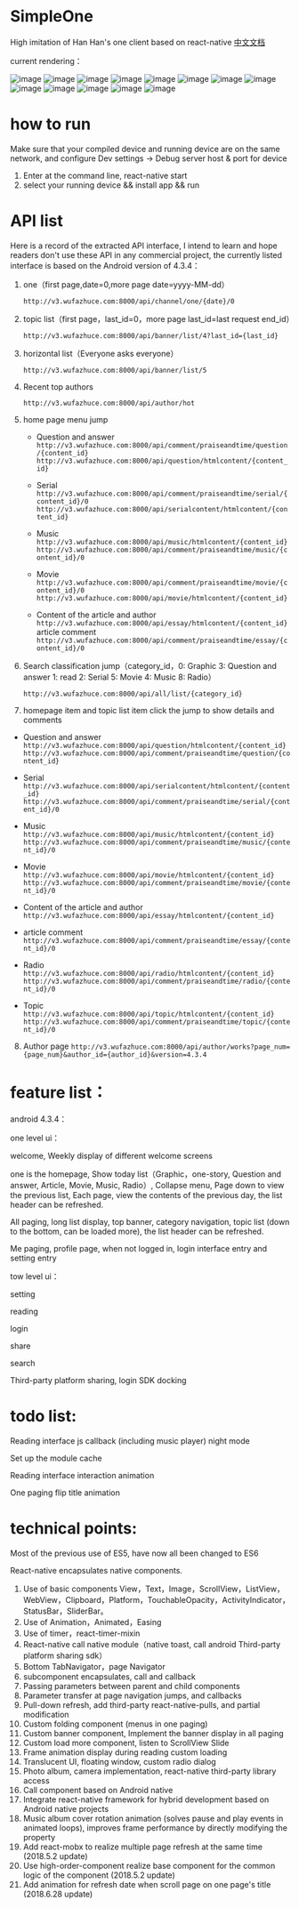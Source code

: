 # SimpleOne
High imitation of Han Han's one client based on react-native
[中文文档][1]


current rendering：

 ![image](http://oqujmbgen.bkt.clouddn.com/simpleone1.jpg?imageView2/2/w/500/h/500/q/100|imageslim)
 ![image](http://oqujmbgen.bkt.clouddn.com/simpleone2.jpg?imageView2/2/w/500/h/500/q/100|imageslim)
 ![image](http://oqujmbgen.bkt.clouddn.com/simpleone3.jpg?imageView2/2/w/500/h/500/q/100|imageslim)
 ![image](http://oqujmbgen.bkt.clouddn.com/simpleone4.jpg?imageView2/2/w/500/h/500/q/100|imageslim)
 ![image](http://oqujmbgen.bkt.clouddn.com/simpleone5.jpg?imageView2/2/w/500/h/500/q/100|imageslim)
 ![image](http://oqujmbgen.bkt.clouddn.com/simpleone6.jpg?imageView2/2/w/500/h/500/q/100|imageslim)
 ![image](http://oqujmbgen.bkt.clouddn.com/simpleone7.jpg?imageView2/2/w/500/h/500/q/100|imageslim)
 ![image](http://oqujmbgen.bkt.clouddn.com/simpleone8.jpg?imageView2/2/w/500/h/500/q/100|imageslim)
 ![image](http://oqujmbgen.bkt.clouddn.com/simpleone9.jpg?imageView2/2/w/500/h/500/q/100|imageslim)
 ![image](http://oqujmbgen.bkt.clouddn.com/simpleone10.jpg?imageView2/2/w/500/h/500/q/100|imageslim)
 ![image](http://oqujmbgen.bkt.clouddn.com/simpleone12.jpg?imageView2/2/w/500/h/500/q/100|imageslim)
 ![image](http://oqujmbgen.bkt.clouddn.com/simpleone13.jpg?imageView2/2/w/500/h/500/q/100|imageslim)
 ![image](http://oqujmbgen.bkt.clouddn.com/simpleone14.jpg?imageView2/2/w/500/h/500/q/100|imageslim)

# how to run
Make sure that your compiled device and running device are on the same network, and configure Dev settings -> Debug server host & port for device
1. Enter at the command line, react-native start
2. select your running device && install app && run

# API list

Here is a record of the extracted API interface, I intend to learn and hope readers don't use these API in any commercial project, the currently listed interface is based on the Android version of 4.3.4：

1. one（first page,date=0,more page date=yyyy-MM-dd）

   `http://v3.wufazhuce.com:8000/api/channel/one/{date}/0`

2. topic list（first page，last_id=0，more page last_id=last request end_id）

   `http://v3.wufazhuce.com:8000/api/banner/list/4?last_id={last_id}`

3. horizontal list（Everyone asks everyone）

   `http://v3.wufazhuce.com:8000/api/banner/list/5`

4. Recent top authors

   `http://v3.wufazhuce.com:8000/api/author/hot`

5. home page menu jump
   - Question and answer
     `http://v3.wufazhuce.com:8000/api/comment/praiseandtime/question/{content_id}`
     `http://v3.wufazhuce.com:8000/api/question/htmlcontent/{content_id}`

   - Serial
     `http://v3.wufazhuce.com:8000/api/comment/praiseandtime/serial/{content_id}/0`
     `http://v3.wufazhuce.com:8000/api/serialcontent/htmlcontent/{content_id}`

   - Music
     `http://v3.wufazhuce.com:8000/api/music/htmlcontent/{content_id}`
     `http://v3.wufazhuce.com:8000/api/comment/praiseandtime/music/{content_id}/0`

   - Movie
     `http://v3.wufazhuce.com:8000/api/comment/praiseandtime/movie/{content_id}/0`
     `http://v3.wufazhuce.com:8000/api/movie/htmlcontent/{content_id}`

   - Content of the article and author
     `http://v3.wufazhuce.com:8000/api/essay/htmlcontent/{content_id}`
     article comment
     `http://v3.wufazhuce.com:8000/api/comment/praiseandtime/essay/{content_id}/0`

6.  Search classification jump（category_id，0: Graphic 3: Question and answer 1: read 2: Serial 5: Movie 4: Music 8: Radio）

    `http://v3.wufazhuce.com:8000/api/all/list/{category_id}`

7.  homepage item and topic list item click the jump to show details and comments
   - Question and answer
     `http://v3.wufazhuce.com:8000/api/question/htmlcontent/{content_id}`
     `http://v3.wufazhuce.com:8000/api/comment/praiseandtime/question/{content_id}`

   - Serial
     `http://v3.wufazhuce.com:8000/api/serialcontent/htmlcontent/{content_id}`
     `http://v3.wufazhuce.com:8000/api/comment/praiseandtime/serial/{content_id}/0`

   - Music
     `http://v3.wufazhuce.com:8000/api/music/htmlcontent/{content_id}`
     `http://v3.wufazhuce.com:8000/api/comment/praiseandtime/music/{content_id}/0`

   - Movie
     `http://v3.wufazhuce.com:8000/api/movie/htmlcontent/{content_id}`
     `http://v3.wufazhuce.com:8000/api/comment/praiseandtime/movie/{content_id}/0`

   - Content of the article and author
     `http://v3.wufazhuce.com:8000/api/essay/htmlcontent/{content_id}`
   - article comment
     `http://v3.wufazhuce.com:8000/api/comment/praiseandtime/essay/{content_id}/0`
   - Radio
     `http://v3.wufazhuce.com:8000/api/radio/htmlcontent/{content_id}`
     `http://v3.wufazhuce.com:8000/api/comment/praiseandtime/radio/{content_id}/0`

   - Topic
     `http://v3.wufazhuce.com:8000/api/topic/htmlcontent/{content_id}`
     `http://v3.wufazhuce.com:8000/api/comment/praiseandtime/topic/{content_id}/0`

8. Author page
  `http://v3.wufazhuce.com:8000/api/author/works?page_num={page_num}&author_id={author_id}&version=4.3.4`

# feature list：

android 4.3.4：

one level ui：

welcome, Weekly display of different welcome screens

one is the homepage, Show today list（Graphic，one-story, Question and answer, Article, Movie, Music, Radio）, Collapse menu, Page down to view the previous list, Each page, view the contents of the previous day, the list header can be refreshed.

All paging, long list display, top banner, category navigation, topic list (down to the bottom, can be loaded more), the list header can be refreshed.

Me paging, profile page, when not logged in, login interface entry and setting entry

tow level ui：

setting

reading

login

share

search

Third-party platform sharing, login SDK docking

# todo list:

Reading interface js callback (including music player) night mode

Set up the module cache

Reading interface interaction animation

One paging flip title animation

# technical points:

Most of the previous use of ES5, have now all been changed to ES6

React-native encapsulates native components.

1. Use of basic components View，Text，Image，ScrollView，ListView，WebView，Clipboard，Platform，TouchableOpacity，ActivityIndicator，StatusBar，SliderBar。
2. Use of Animation，Animated，Easing
3. Use of timer，react-timer-mixin
4. React-native call native module（native toast, call android Third-party platform sharing sdk）
5. Bottom TabNavigator，page Navigator
6. subcomponent encapsulates, call and callback
7. Passing parameters between parent and child components
8. Parameter transfer at page navigation jumps, and callbacks
9. Pull-down refresh, add third-party react-native-pulls, and partial modification
10. Custom folding component (menus in one paging)
11. Custom banner component, Implement the banner display in all paging
12. Custom load more component, listen to ScrollView Slide
13. Frame animation display during reading custom loading
14. Translucent UI, floating window, custom radio dialog
15. Photo album, camera implementation, react-native third-party library access
16. Call component based on Android native
17. Integrate react-native framework for hybrid development based on Android native projects
18. Music album cover rotation animation (solves pause and play events in animated loops), improves frame performance by directly modifying the property
19. Add react-mobx to realize multiple page refresh at the same time (2018.5.2 update)
20. Use high-order-component realize base component for the common logic of the component (2018.5.2 update)
21. Add animation for refresh date when scroll page on one page's title (2018.6.28 update)


[1]:https://github.com/jessieeeee/SimpleOne/blob/master/README_zh.md